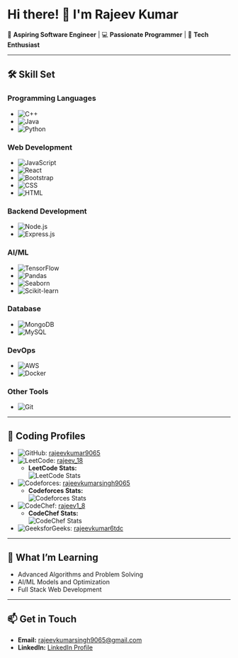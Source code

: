 # Hi there! 👋 I'm Rajeev Kumar  

🎯 **Aspiring Software Engineer** | 💻 **Passionate Programmer** | 🚀 **Tech Enthusiast**

---

## 🛠 **Skill Set**

### Programming Languages  
- ![C++](https://img.shields.io/badge/-C++-00599C?logo=c%2B%2B&logoColor=white)
- ![Java](https://img.shields.io/badge/-Java-007396?logo=java&logoColor=white)
- ![Python](https://img.shields.io/badge/-Python-3776AB?logo=python&logoColor=white)

### Web Development  
- ![JavaScript](https://img.shields.io/badge/-JavaScript-F7DF1E?logo=javascript&logoColor=black)
- ![React](https://img.shields.io/badge/-React-61DAFB?logo=react&logoColor=black)
- ![Bootstrap](https://img.shields.io/badge/-Bootstrap-7952B3?logo=bootstrap&logoColor=white)
- ![CSS](https://img.shields.io/badge/-CSS-1572B6?logo=css3&logoColor=white)
- ![HTML](https://img.shields.io/badge/-HTML-E34F26?logo=html5&logoColor=white)

### Backend Development  
- ![Node.js](https://img.shields.io/badge/-Node.js-339933?logo=node.js&logoColor=white)
- ![Express.js](https://img.shields.io/badge/-Express.js-000000?logo=express&logoColor=white)

### AI/ML  
- ![TensorFlow](https://img.shields.io/badge/-TensorFlow-FF6F00?logo=tensorflow&logoColor=white)
- ![Pandas](https://img.shields.io/badge/-Pandas-150458?logo=pandas&logoColor=white)
- ![Seaborn](https://img.shields.io/badge/-Seaborn-4C4CFF?logo=python&logoColor=white)
- ![Scikit-learn](https://img.shields.io/badge/-Scikit--learn-F7931E?logo=scikit-learn&logoColor=white)

### Database  
- ![MongoDB](https://img.shields.io/badge/-MongoDB-47A248?logo=mongodb&logoColor=white)
- ![MySQL](https://img.shields.io/badge/-MySQL-4479A1?logo=mysql&logoColor=white)

### DevOps  
- ![AWS](https://img.shields.io/badge/-AWS-232F3E?logo=amazon-aws&logoColor=white)
- ![Docker](https://img.shields.io/badge/-Docker-2496ED?logo=docker&logoColor=white)

### Other Tools  
- ![Git](https://img.shields.io/badge/-Git-F05032?logo=git&logoColor=white)

---

## 🌟 **Coding Profiles**  
- ![GitHub](https://img.shields.io/badge/GitHub-181717?logo=github&logoColor=white): [rajeevkumar9065](https://github.com/rajeevkumar9065)
- ![LeetCode](https://img.shields.io/badge/LeetCode-FFA116?logo=leetcode&logoColor=black): [rajeev_18](https://leetcode.com/u/rajeev_18/)
  - **LeetCode Stats:**  
    ![LeetCode Stats](https://leetcode-stats.vercel.app/api?username=rajeev_18&theme=dark)
- ![Codeforces](https://img.shields.io/badge/Codeforces-1F8ACB?logo=codeforces&logoColor=white): [rajeevkumarsingh9065](https://codeforces.com/profile/rajeevkumarsingh9065)
  - **Codeforces Stats:**  
    ![Codeforces Stats](https://codeforces-stats-api.herokuapp.com/user/rajeevkumarsingh9065)
- ![CodeChef](https://img.shields.io/badge/CodeChef-5B4638?logo=codechef&logoColor=white): [rajeev1_8](https://www.codechef.com/users/rajeev1_8)
  - **CodeChef Stats:**  
    ![CodeChef Stats](https://cp-logo.vercel.app/codechef/rajeev1_8)
- ![GeeksforGeeks](https://img.shields.io/badge/GeeksforGeeks-0F9D58?logo=geeksforgeeks&logoColor=white): [rajeevkumar6tdc](https://www.geeksforgeeks.org/user/rajeevkumar6tdc/)

---

## 🧠 **What I’m Learning**  
- Advanced Algorithms and Problem Solving  
- AI/ML Models and Optimization  
- Full Stack Web Development  

---

## 📫 **Get in Touch**  
- **Email:** rajeevkumarsingh9065@gmail.com  
- **LinkedIn:** [LinkedIn Profile](https://www.linkedin.com/in/rajeevk18/)  
